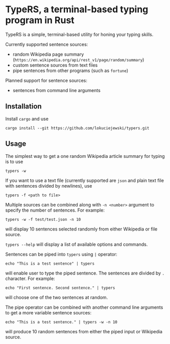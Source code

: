 # TypeRS, a terminal-based typing program in Rust

TypeRS is a simple, terminal-based utility for honing your typing skills.

Currently supported sentence sources:

- random Wikipedia page summary (`https://en.wikipedia.org/api/rest_v1/page/random/summary`)
- custom sentence sources from text files
- pipe sentences from other programs (such as `fortune`)

Planned support for sentence sources:

- sentences from command line arguments

## Installation

Install `cargo` and use

`cargo install --git https://github.com/lokuciejewski/typers.git`

## Usage

The simplest way to get a one random Wikipedia article summary for typing is to use

`typers -w`

If you want to use a text file (currently supported are `json` and plain text file with sentences divided by newlines), use

`typers -f <path to file>`

Multiple sources can be combined along with `-n <number>` argument to specify the number of sentences. For example:

`typers -w -f test/test.json -n 10`

will display 10 sentences selected randomly from either Wikipedia or file source.

`typers --help` will display a list of available options and commands.

Sentences can be piped into `typers` using `|` operator:

`echo "This is a test sentence" | typers`

will enable user to type the piped sentence. The sentences are divided by `.` character. For example:

`echo "First sentence. Second sentence." | typers`

will choose one of the two sentences at random.

The pipe operator can be combined with another command line arguments to get a more variable sentence sources:

`echo "This is a test sentence." | typers -w -n 10`

will produce 10 random sentences from either the piped input or Wikipedia source.
